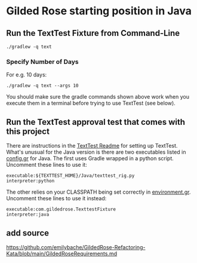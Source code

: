 # Gilded Rose starting position in Java

## Run the TextTest Fixture from Command-Line

```
./gradlew -q text
```

### Specify Number of Days

For e.g. 10 days:

```
./gradlew -q text --args 10
```

You should make sure the gradle commands shown above work when you execute them in a terminal before trying to use TextTest (see below).


## Run the TextTest approval test that comes with this project

There are instructions in the [TextTest Readme](../texttests/README.md) for setting up TextTest. What's unusual for the Java version is there are two executables listed in [config.gr](../texttests/config.gr) for Java. The first uses Gradle wrapped in a python script. Uncomment these lines to use it:

    executable:${TEXTTEST_HOME}/Java/texttest_rig.py
    interpreter:python

The other relies on your CLASSPATH being set correctly in [environment.gr](../texttests/environment.gr). Uncomment these lines to use it instead:

    executable:com.gildedrose.TexttestFixture
    interpreter:java

## add source
https://github.com/emilybache/GildedRose-Refactoring-Kata/blob/main/GildedRoseRequirements.md
